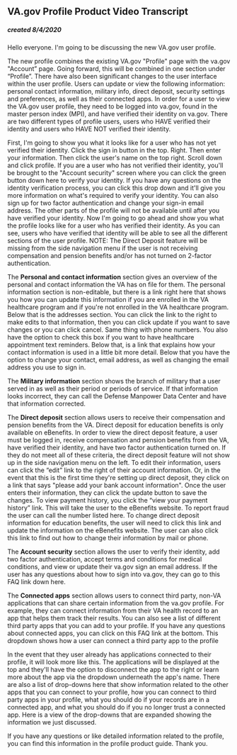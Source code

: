 ## VA.gov Profile Product Video Transcript
 ##### created 8/4/2020

Hello everyone. I'm going to be discussing the new VA.gov user profile.


The new profile combines the existing VA.gov "Profile" page with the va.gov "Account” page. Going forward, this will be combined in one section under “Profile”. There have also been significant changes to the user interface within the user profile. Users can update or view the following information: personal contact information, military info, direct deposit, security settings and preferences, as well as their connected apps.
In order for a user to view the VA.gov user profile, they need to be logged into va.gov, found in the master person index (MPI), and have verified their identity on va.gov. There are two different types of profile users, users who HAVE verified their identity and users who HAVE NOT verified their identity. 


First, I'm going to show you what it looks like for a user who has not yet verified their identity.  Click the sign in button in the top. Right. Then enter your information. Then click the user's name on the top right. Scroll down and click profile. If you are a user who has not verified their identity, you'll be brought to the "Account security" screen where you can click the green button down here to verify your identity. If you have any questions on the identity verification process, you can click this drop down and it'll give you more information on what's required to verify your identity. You can also sign up for two factor authentication and change your sign-in email address. The other parts of the profile will not be available until after you have verified your identity.
Now I'm going to go ahead and show you what the profile looks like for a user who has verified their identity. As you can see, users who have verified that identity will be able to see all the different sections of the user profile. NOTE: The Direct Deposit feature will be missing from the side navigation menu if the user is not receiving compensation and pension benefits and/or has not turned on 2-factor authentication.


The **Personal and contact information** section gives an overview of the personal and contact information the VA has on file for them. The personal information section is non-editable, but there is a link right here that shows you how you can update this information if you are enrolled in the VA healthcare program and if you're not enrolled in the VA healthcare program.
Below that is the addresses section. You can click the link to the right to make edits to that information, then you can click update if you want to save changes or you can click cancel. Same thing with phone numbers. You also have the option to check this box if you want to have healthcare appointment text reminders. Below that, is a link that explains how your contact information is used in a little bit more detail. Below that you have the option to change your contact, email address, as well as changing the email address you use to sign in.


The **Military information** section shows the branch of military that a user served in as well as their period or periods of service. If that information looks incorrect, they can call the Defense Manpower Data Center and have that information corrected.


The **Direct deposit** section allows users to receive their compensation and pension benefits from the VA. Direct deposit for education benefits is only available on eBenefits. In order to view the direct deposit feature, a user must be logged in, receive compensation and pension benefits from the VA, have verified their identity, and have two factor authentication turned on. If they do not meet all of these criteria, the direct deposit feature will not show up in the side navigation menu on the left.
To edit their information, users can click the “edit” link to the right of their account information. Or, in the event that this is the first time they're setting up direct deposit, they click on a link that says "please add your bank account information". Once the user enters their information, they can click the update button to save the changes. 
To view payment history, you click the “view your payment history” link. This will take the user to the eBenefits website. To report fraud the user can call the number listed here.
To change direct deposit information for education benefits, the user will need to click this link and update the information on the eBenefits website. The user can also click this link to find out how to change their information by mail or phone. 


The **Account security** section allows the user to verify their identity, add two factor authentication, accept terms and conditions for medical conditions, and view or update their va.gov sign an email address. If the user has any questions about how to sign into va.gov, they can go to this FAQ link down here.


The **Connected apps** section allows users to connect third party, non-VA applications that can share certain information from the va.gov profile. For example, they can connect information from their VA health record to an app that helps them track their results. You can also see a list of different third party apps that you can add to your profile. If you have any questions about connected apps, you can click on this FAQ link at the bottom. This dropdown shows how a user can connect a third party app to the profile


In the event that they user already has applications connected to their profile, it will look more like this. The applications will be displayed at the top and they'll have the option to disconnect the app to the right or learn more about the app via the dropdown underneath the app's name. There are also a list of drop-downs here that show information related to the other apps that you can connect to your profile, how you can connect to third party apps in your profile, what you should do if your records are in a connected app, and what you should do if you no longer trust a connected app. Here is a view of the drop-downs that are expanded showing the information we just discussed.


If you have any questions or like detailed information related to the profile, you can find this information in the profile product guide. Thank you.
